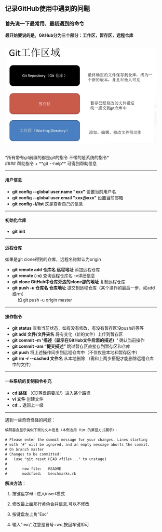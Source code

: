 ## 记录GitHub使用中遇到的问题  
### 首先说一下最常用、最初遇到的命令 <br />
**最开始要说的是，GitHub分为三个部分：工作区，暂存区，远程仓库**  
<br />

![](https://github.com/TRY0929/try.github.io-/blob/master/images/git%E5%88%86%E5%8C%BA.png)

<br />
*所有带有git前缀的都是git的指令 不带的是系统的指令* <br />
#### 帮助指令
+ **git --help** 可得到帮助信息

-----
#### 用户信息
+ **git config --global user.name "xxx"** 设置当前用户名
+ **git config --global user.email "xxx@xxx"** 设置当前邮箱
+ **git config -l/list** 这是查看自己的信息

-----
#### 初始化仓库
+ **git init**

-----
#### 远程仓库
如果是git clone得到的仓库，远程名称默认为origin

+ **git remote add 仓库名 远程地址** 添加远程仓库
+ **git remote (-v)** 查询远程仓库名 -v详细信息
+ **git clone GitHub中仓库旁边的clone那的地址** 复制远程仓库
+ **git push -u 仓库名 仓库地址** 提交到远程仓库（某个操作的最后一步，如add或rm）  
&emsp; 如 git push -u origin master

-----
#### 操作指令
+ **git status** 查看当前状态，如有没有修改，有没有暂存区没push的等等
+ **git add 文件/文件夹名** 将有变化（新的文件）上传到暂存区
+ **git commit -m '描述（显示在GitHub文件后面的描述）'** 确认当前操作
+ **git commit -am “提交描述”** 跳过暂存区直接存到暂存区和仓库
+ **git push** 将上述操作同步到远程仓库中（不仅仅是本地和暂存区中）
+ **git rm -r --cached 文件名** 从本地删除 （需和上两步搭配才能删除远程仓库中的文件）

-----

#### 一些系统的复制指令补充
+ **cd 路径** （CD等盘前要加/）进入某个路径
+ **vi 文件** 创建文件
+ **cd ..** 退回上一级

------

遇到一些奇奇怪怪的问题：

```
编辑器会显示类似下面的文本信息（本例选用 Vim 的屏显方式展示）：

# Please enter the commit message for your changes. Lines starting
# with '#' will be ignored, and an empty message aborts the commit.
# On branch master
# Changes to be committed:
#   (use "git reset HEAD <file>..." to unstage)
#
#       new file:   README
#       modified:   benchmarks.rb 

```
**解决方法**：

1. 按键盘字母 i 进入insert模式

2. 修改最上面那行黄色合并信息,可以不修改

3. 按键盘左上角"Esc"

4. 输入":wq",注意是冒号+wq,按回车键即可